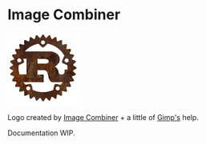 # Image Combiner

![ImageCombinerLogo](images/combiner_logo.png)

Logo created by [Image Combiner](https://github.com/Psyhackological/freeCodeCamp/tree/main/Rust/combiner) + a little of [Gimp's](https://www.gimp.org/) help.

Documentation WIP.
